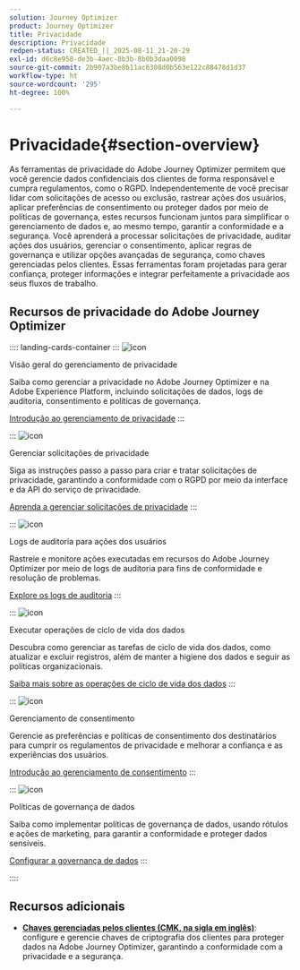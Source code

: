```yaml
---
solution: Journey Optimizer
product: Journey Optimizer
title: Privacidade
description: Privacidade
redpen-status: CREATED_||_2025-08-11_21-20-29
exl-id: d6c8e958-de3b-4aec-8b3b-8b0b3daa0098
source-git-commit: 2b907a3be8b11ac6308d0b563e122c88478d1d37
workflow-type: ht
source-wordcount: '295'
ht-degree: 100%

---
```


# Privacidade{#section-overview}

As ferramentas de privacidade do Adobe Journey Optimizer permitem que você gerencie dados confidenciais dos clientes de forma responsável e cumpra regulamentos, como o RGPD. Independentemente de você precisar lidar com solicitações de acesso ou exclusão, rastrear ações dos usuários, aplicar preferências de consentimento ou proteger dados por meio de políticas de governança, estes recursos funcionam juntos para simplificar o gerenciamento de dados e, ao mesmo tempo, garantir a conformidade e a segurança. Você aprenderá a processar solicitações de privacidade, auditar ações dos usuários, gerenciar o consentimento, aplicar regras de governança e utilizar opções avançadas de segurança, como chaves gerenciadas pelos clientes. Essas ferramentas foram projetadas para gerar confiança, proteger informações e integrar perfeitamente a privacidade aos seus fluxos de trabalho.

## Recursos de privacidade do Adobe Journey Optimizer

:::: landing-cards-container
:::
![icon](https://cdn.experienceleague.adobe.com/icons/book.svg?lang=pt-BR)

Visão geral do gerenciamento de privacidade

Saiba como gerenciar a privacidade no Adobe Journey Optimizer e na Adobe Experience Platform, incluindo solicitações de dados, logs de auditoria, consentimento e políticas de governança.

[Introdução ao gerenciamento de privacidade](../using/privacy/get-started-privacy.md)
:::

:::
![icon](https://cdn.experienceleague.adobe.com/icons/circle-play.svg)

Gerenciar solicitações de privacidade

Siga as instruções passo a passo para criar e tratar solicitações de privacidade, garantindo a conformidade com o RGPD por meio da interface e da API do serviço de privacidade.

[Aprenda a gerenciar solicitações de privacidade](../using/privacy/requests.md)
:::

:::
![icon](https://cdn.experienceleague.adobe.com/icons/list-check.svg?lang=pt-BR)

Logs de auditoria para ações dos usuários

Rastreie e monitore ações executadas em recursos do Adobe Journey Optimizer por meio de logs de auditoria para fins de conformidade e resolução de problemas.

[Explore os logs de auditoria](../using/privacy/audit-logs.md)
:::

:::
![icon](https://cdn.experienceleague.adobe.com/icons/screwdriver-wrench.svg?lang=pt-BR)

Executar operações de ciclo de vida dos dados

Descubra como gerenciar as tarefas de ciclo de vida dos dados, como atualizar e excluir registros, além de manter a higiene dos dados e seguir as políticas organizacionais.

[Saiba mais sobre as operações de ciclo de vida dos dados](../using/privacy/data-hygiene.md)
:::

:::
![icon](https://cdn.experienceleague.adobe.com/icons/bullseye.svg?lang=pt-BR)

Gerenciamento de consentimento

Gerencie as preferências e políticas de consentimento dos destinatários para cumprir os regulamentos de privacidade e melhorar a confiança e as experiências dos usuários.

[Introdução ao gerenciamento de consentimento](consent-landing-page.md)
:::

:::
![icon](https://cdn.experienceleague.adobe.com/icons/shield-halved.svg?lang=pt-BR)

Políticas de governança de dados

Saiba como implementar políticas de governança de dados, usando rótulos e ações de marketing, para garantir a conformidade e proteger dados sensíveis.

[Configurar a governança de dados](../using/action/action-privacy.md)
:::

::::


## Recursos adicionais

- **[Chaves gerenciadas pelos clientes (CMK, na sigla em inglês)](../using/privacy/cmk.md)**: configure e gerencie chaves de criptografia dos clientes para proteger dados na Adobe Journey Optimizer, garantindo a conformidade com a privacidade e a segurança.
